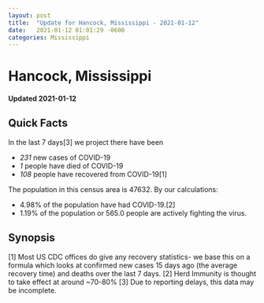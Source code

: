 ```yaml
---
layout: post
title:  "Update for Hancock, Mississippi - 2021-01-12"
date:   2021-01-12 01:01:29 -0600
categories: Mississippi
---
```


# Hancock, Mississippi
#### Updated 2021-01-12

## Quick Facts

In the last 7 days[3] we project there have been
- *231* new cases of COVID-19
- *1* people have died of COVID-19
- *108* people have recovered from COVID-19[1]

The population in this census area is 47632. By our calculations:
- 4.98% of the population have had COVID-19.[2]
- 1.19% of the population or 565.0 people are actively fighting the virus.

## Synopsis




[1] Most US CDC offices do give any recovery statistics- we base this on a formula which looks at confirmed new cases
15 days ago (the average recovery time) and deaths over the last 7 days.
[2] Herd Immunity is thought to take effect at around ~70-80%
[3] Due to reporting delays, this data may be incomplete. 
    